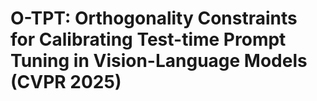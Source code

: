 # O-TPT: Orthogonality Constraints for Calibrating Test-time Prompt Tuning in Vision-Language Models (CVPR 2025) 

